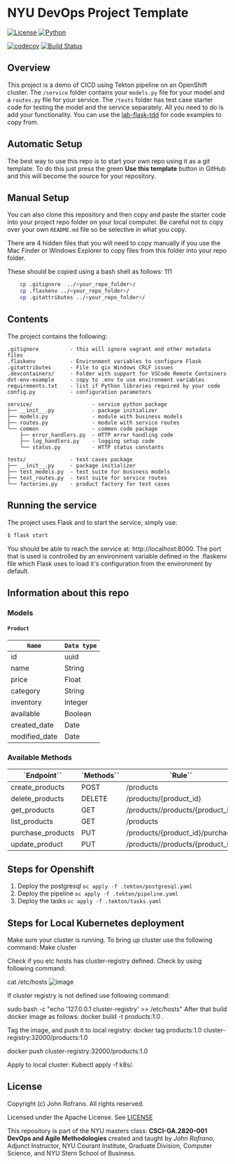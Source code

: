 # NYU DevOps Project Template

[![License](https://img.shields.io/badge/License-Apache_2.0-blue.svg)](https://opensource.org/licenses/Apache-2.0)
[![Python](https://img.shields.io/badge/Language-Python-blue.svg)](https://python.org/)

[![codecov](https://codecov.io/gh/CSCI-GA-2820-FA23-003/products/graph/badge.svg?token=NPSQQ56DRJ)](https://codecov.io/gh/CSCI-GA-2820-FA23-003/products)
[![Build Status](https://github.com/CSCI-GA-2820-FA23-003/products/actions/workflows/ci.yml/badge.svg)](https://github.com/CSCI-GA-2820-FA23-003/products/actions)

## Overview

This project is a demo of CICD using Tekton pipeline on an OpenShift cluster. The `/service` folder contains your `models.py` file for your model and a `routes.py` file for your service. The `/tests` folder has test case starter code for testing the model and the service separately. All you need to do is add your functionality. You can use the [lab-flask-tdd](https://github.com/nyu-devops/lab-flask-tdd) for code examples to copy from.

## Automatic Setup

The best way to use this repo is to start your own repo using it as a git template. To do this just press the green **Use this template** button in GitHub and this will become the source for your repository.

## Manual Setup

You can also clone this repository and then copy and paste the starter code into your project repo folder on your local computer. Be careful not to copy over your own `README.md` file so be selective in what you copy.

There are 4 hidden files that you will need to copy manually if you use the Mac Finder or Windows Explorer to copy files from this folder into your repo folder.

These should be copied using a bash shell as follows:
111
```bash
    cp .gitignore  ../<your_repo_folder>/
    cp .flaskenv ../<your_repo_folder>/
    cp .gitattributes ../<your_repo_folder>/
```

## Contents

The project contains the following:

```text
.gitignore          - this will ignore vagrant and other metadata files
.flaskenv           - Environment variables to configure Flask
.gitattributes      - File to gix Windows CRLF issues
.devcontainers/     - Folder with support for VSCode Remote Containers
dot-env-example     - copy to .env to use environment variables
requirements.txt    - list if Python libraries required by your code
config.py           - configuration parameters

service/                   - service python package
├── __init__.py            - package initializer
├── models.py              - module with business models
├── routes.py              - module with service routes
└── common                 - common code package
    ├── error_handlers.py  - HTTP error handling code
    ├── log_handlers.py    - logging setup code
    └── status.py          - HTTP status constants

tests/              - test cases package
├── __init__.py     - package initializer
├── test_models.py  - test suite for business models
├── test_routes.py  - test suite for service routes
└── factories.py    - product factory for test cases
```

## Running the service

The project uses Flask and to start the service, simply use:

```bash
$ flask start
```

You should be able to reach the service at: http://localhost:8000. The port that is used is controlled by an environment variable defined in the .flaskenv file which Flask uses to load it's configuration from the environment by default.

## Information about this repo

### Models

#### `Product`

| `Name`      | `Data type`             |
| ----------- | --------------------- |
| id | uuid|
| name |String |
| price | Float |
| category | String |
| inventory | Integer |
| available | Boolean |
| created_date | Date |
| modified_date | Date |

### Available Methods

| `Endpoint``          | `Methods`` | `Rule``       |
|-------------------|---------|---------------------|
| create_products   | POST    | /products           |
| delete_products   | DELETE  | /products/{product_id} |
| get_products      | GET     | /products//products/{product_id} |
| list_products     | GET     | /products           |
| purchase_products | PUT     | /products/{product_id}/purchase |
| update_product    | PUT     | /products//products/{product_id} |

## Steps for Openshift
1. Deploy the postgresql
   `oc apply -f .tekton/postgresql.yaml`
2. Deploy the pipeline
   `oc apply -f .tekton/pipeline.yaml`
3. Deploy the tasks
    `oc apply -f .tekton/tasks.yaml`

## Steps for Local Kubernetes deployment
Make sure your cluster is running. To bring up cluster use the following command:
Make cluster

Check if you etc hosts has cluster-registry defined. Check by using following command:

cat /etc/hosts
![image](https://github.com/CSCI-GA-2820-FA23-003/products/assets/81439372/3b0ae461-4463-4220-9427-2cfa7e55f7c4)

If cluster registry is not defined use following command:

sudo bash -c "echo '127.0.0.1    cluster-registry' >> /etc/hosts"
After that build docker image as follows:
docker build -t products:1.0 .

Tag the image, and push it to local registry: 
docker tag products:1.0 cluster-registry:32000/products:1.0

docker push cluster-registry:32000/products:1.0

Apply to local cluster:
Kubectl apply -f k8s/.




## License

Copyright (c) John Rofrano. All rights reserved.

Licensed under the Apache License. See [LICENSE](LICENSE)

This repository is part of the NYU masters class: **CSCI-GA.2820-001 DevOps and Agile Methodologies** created and taught by *John Rofrano*, Adjunct Instructor, NYU Courant Institute, Graduate Division, Computer Science, and NYU Stern School of Business.
